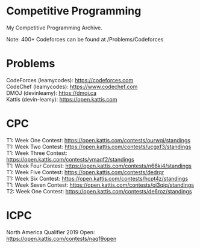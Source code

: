 # Competitive Programming
My Competitive Programming Archive.

Note: 400+ Codeforces can be found at /Problems/Codeforces
# Problems
CodeForces (leamycodes): https://codeforces.com <br/>
CodeChef (leamycodes): https://www.codechef.com <br/>
DMOJ (devinleamy): https://dmoj.ca <br/>
Kattis (devin-leamy): https://open.kattis.com 
# CPC
T1: Week One Contest: https://open.kattis.com/contests/ourwqi/standings <br/>
T1: Week Two Contest: https://open.kattis.com/contests/ucgxf3/standings <br/>
T1: Week Three Contest: https://open.kattis.com/contests/ymaqf2/standings <br/>
T1: Week Four Contest: https://open.kattis.com/contests/n66ki4/standings <br/>
T1: Week Five Contest: https://open.kattis.com/contests/dedrqr <br/>
T1: Week Six Contest: https://open.kattis.com/contests/hcpt4z/standings <br/>
T1: Week Seven Contest: https://open.kattis.com/contests/oi3qiq/standings <br/>
T2: Week One Contest: https://open.kattis.com/contests/de6roz/standings
# ICPC
North America Qualifier 2019 Open: https://open.kattis.com/contests/naq19open
